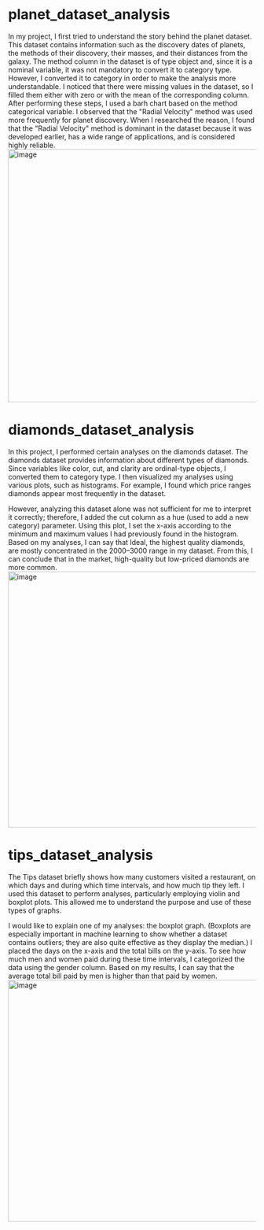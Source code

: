 # **planet_dataset_analysis**
In my project, I first tried to understand the story behind the planet dataset. This dataset contains information such as the discovery dates of planets, the methods of their discovery, their masses, and their distances from the galaxy. The method column in the dataset is of type object and, since it is a nominal variable, it was not mandatory to convert it to category type. However, I converted it to category in order to make the analysis more understandable. I noticed that there were missing values in the dataset, so I filled them either with zero or with the mean of the corresponding column. After performing these steps, I used a barh chart based on the method categorical variable. I observed that the "Radial Velocity" method was used more frequently for planet discovery. When I researched the reason, I found that the "Radial Velocity" method is dominant in the dataset because it was developed earlier, has a wide range of applications, and is considered highly reliable.
<img width="1123" height="514" alt="image" src="https://github.com/user-attachments/assets/a701a04c-7982-4138-8f6e-9bb2c450e39d" />
# **diamonds_dataset_analysis**
In this project, I performed certain analyses on the diamonds dataset. The diamonds dataset provides information about different types of diamonds. Since variables like color, cut, and clarity are ordinal-type objects, I converted them to category type. I then visualized my analyses using various plots, such as histograms. For example, I found which price ranges diamonds appear most frequently in the dataset.

However, analyzing this dataset alone was not sufficient for me to interpret it correctly; therefore, I added the cut column as a hue (used to add a new category) parameter. Using this plot, I set the x-axis according to the minimum and maximum values I had previously found in the histogram. Based on my analyses, I can say that Ideal, the highest quality diamonds, are mostly concentrated in the $2000–$3000 range in my dataset. From this, I can conclude that in the market, high-quality but low-priced diamonds are more common.
<img width="968" height="520" alt="image" src="https://github.com/user-attachments/assets/80e928a6-2c1d-4243-a5c3-89e8aaa14981" />
# **tips_dataset_analysis**
The Tips dataset briefly shows how many customers visited a restaurant, on which days and during which time intervals, and how much tip they left. I used this dataset to perform analyses, particularly employing violin and boxplot plots. This allowed me to understand the purpose and use of these types of graphs.

I would like to explain one of my analyses: the boxplot graph. (Boxplots are especially important in machine learning to show whether a dataset contains outliers; they are also quite effective as they display the median.) I placed the days on the x-axis and the total bills on the y-axis. To see how much men and women paid during these time intervals, I categorized the data using the gender column. Based on my results, I can say that the average total bill paid by men is higher than that paid by women.
<img width="1025" height="491" alt="image" src="https://github.com/user-attachments/assets/1b17d658-17d2-4ffa-9850-60b0794fc701" />


